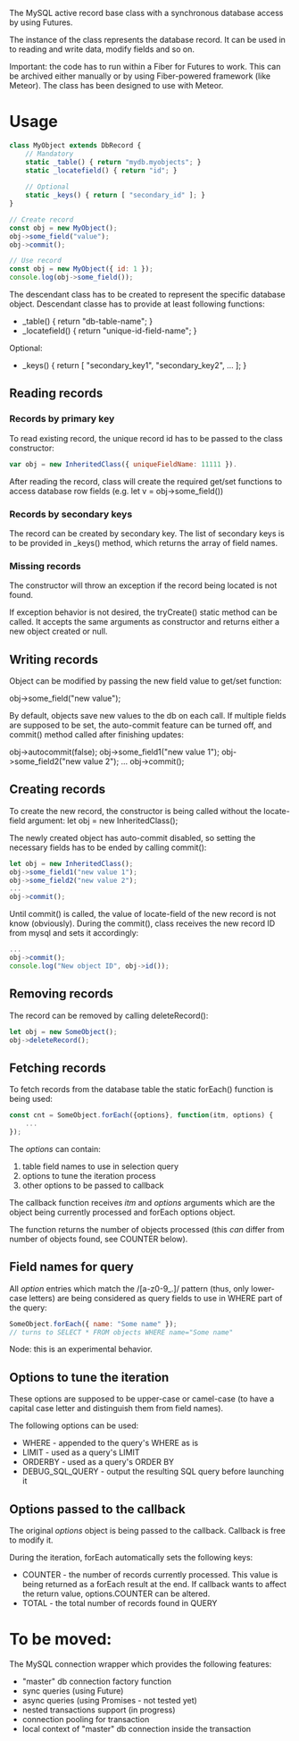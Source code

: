 The MySQL active record base class with a synchronous database access by using
Futures.

The instance of the class represents the database record. It can be used
in to reading and write data, modify fields and so on.

Important: the code has to run within a Fiber for Futures to work. This can be
archived either manually or by using Fiber-powered framework (like Meteor). The
class has been designed to use with Meteor.

#	Usage

```javascript
class MyObject extends DbRecord {
	// Mandatory 
	static _table() { return "mydb.myobjects"; }
	static _locatefield() { return "id"; }
	
	// Optional
	static _keys() { return [ "secondary_id" ]; }
}

// Create record
const obj = new MyObject();
obj->some_field("value");
obj->commit();

// Use record
const obj = new MyObject({ id: 1 });
console.log(obj->some_field());
```

The descendant class has to be created to represent the specific database object.
Descendant classe has to provide at least following functions:

* _table() { return "db-table-name"; }
* _locatefield() { return "unique-id-field-name"; }

Optional:

* _keys() { return [ "secondary_key1", "secondary_key2", ... ]; }

## Reading records

### Records by primary key

To read existing record, the unique record id has to be passed to the class
constructor: 

```javascript
var obj = new InheritedClass({ uniqueFieldName: 11111 }).
```
 
After reading
the record, class will create the required get/set functions to access
database row fields (e.g. let v = obj->some_field())

### Records by secondary keys

The record can be created by secondary key. The list of secondary keys is to
be provided in _keys() method, which returns the array of field names.

### Missing records

The constructor will throw an exception if the record being located
is not found. 

If exception behavior is not desired, the tryCreate() static method
can be called. It accepts the same arguments as constructor and
returns either a new object created or null. 

## Writing records

Object can be modified by passing the new field value to get/set function:

 obj->some_field("new value");

By default, objects save new values to the db on each call. If multiple
fields are supposed to be set, the auto-commit feature can be turned off,
and commit() method called after finishing updates:

obj->autocommit(false);
obj->some_field1("new value 1");
obj->some_field2("new value 2");
...
obj->commit();

## Creating records

To create the new record, the constructor is being called without the
locate-field argument: let obj = new InheritedClass();

The newly created object has auto-commit disabled, so setting the necessary
fields has to be ended by calling commit():

```javascript
let obj = new InheritedClass();
obj->some_field1("new value 1");
obj->some_field2("new value 2");
...
obj->commit();
```

Until commit() is called, the value of locate-field of the new record is
not know (obviously). During the commit(), class receives the new 
record ID from mysql and sets it accordingly:

```javascript
...
obj->commit();
console.log("New object ID", obj->id());
```

## Removing records

The record can be removed by calling deleteRecord():

```javascript
let obj = new SomeObject();
obj->deleteRecord();
```

## Fetching records

To fetch records from the database table the static forEach() function 
is being used:

```javascript
const cnt = SomeObject.forEach({options}, function(itm, options) {
	...
});
```

The _options_ can contain:

1. table field names to use in selection query
1. options to tune the iteration process
1. other options to be passed to callback

The callback function receives _itm_ and _options_ arguments which
are the object being currently processed and forEach options object.

The function returns the number of objects processed (this _can_
differ from number of objects found, see COUNTER below).

## Field names for query

All _option_ entries which match the /[a-z0-9_.]/ pattern (thus, only
lower-case letters) are
being considered as query fields to use in WHERE part of the query:

```javascript
SomeObject.forEach({ name: "Some name" });
// turns to SELECT * FROM objects WHERE name="Some name"
```

Node: this is an experimental behavior.

## Options to tune the iteration

These options are supposed to be upper-case or camel-case (to
have a capital case letter and distinguish them from field names).

The following options can be used:

* WHERE - appended to the query's WHERE as is
* LIMIT - used as a query's LIMIT
* ORDERBY - used as a query's ORDER BY
* DEBUG_SQL_QUERY - output the resulting SQL query before launching it

## Options passed to the callback

The original _options_ object is being passed to the callback. Callback
is free to modify it.

During the iteration, forEach automatically sets the following keys:

* COUNTER - the number of records currently processed. This value is
being returned as a forEach result at the end. If callback
wants to affect the return value, options.COUNTER can be altered.
* TOTAL - the total number of records found in QUERY

# To be moved:
 
The MySQL connection wrapper which provides the following features:

* "master" db connection factory function
* sync queries (using Future)
* async queries (using Promises - not tested yet)
* nested transactions support (in progress)
* connection pooling for transaction
* local context of "master" db connection inside the transaction

